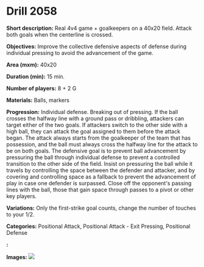 # Drill 2058

**Short description:**
Real 4v4 game + goalkeepers on a 40x20 field. Attack both goals when the centerline is crossed.

**Objectives:**
Improve the collective defensive aspects of defense during individual pressing to avoid the advancement of the game.

**Area (mxm):**
40x20

**Duration (min):**
15 min.

**Number of players:**
8 + 2 G

**Materials:**
Balls, markers

**Progression:**
Individual defense. Breaking out of pressing. If the ball crosses the halfway line with a ground pass or dribbling, attackers can target either of the two goals. If attackers switch to the other side with a high ball, they can attack the goal assigned to them before the attack began. The attack always starts from the goalkeeper of the team that has possession, and the ball must always cross the halfway line for the attack to be on both goals. The defensive goal is to prevent ball advancement by pressuring the ball through individual defense to prevent a controlled transition to the other side of the field. Insist on pressuring the ball while it travels by controlling the space between the defender and attacker, and by covering and controlling space as a fallback to prevent the advancement of play in case one defender is surpassed. Close off the opponent's passing lines with the ball, those that gain space through passes to a pivot or other key players.

**Variations:**
Only the first-strike goal counts, change the number of touches to your 1/2.

**Categories:**
Positional Attack, Positional Attack - Exit Pressing, Positional Defense

**:**


**Images:**
![](https://www.coachingfutsal.com/\images\31c176d5-c551-4733-b07a-73fb05dd7447_131.png)


